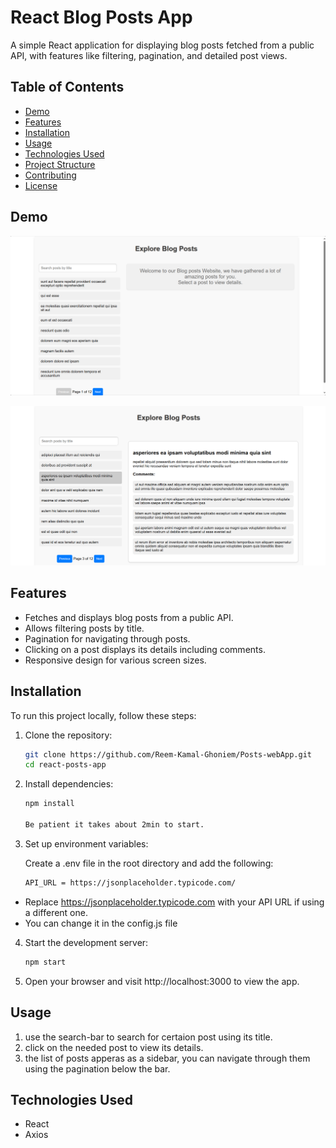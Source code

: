 # React Blog Posts App

A simple React application for displaying blog posts fetched from a public API, with features like filtering, pagination, and detailed post views.

## Table of Contents

- [Demo](#demo)
- [Features](#features)
- [Installation](#installation)
- [Usage](#usage)
- [Technologies Used](#technologies-used)
- [Project Structure](#project-structure)
- [Contributing](#contributing)
- [License](#license)

## Demo
<p align="center">
  <img src="./assets/1.png" alt="My Project Screenshot" />
</p>

<p align="center">
  <img src="./assets/2.png" alt="My Project Screenshot" />
</p>

## Features

- Fetches and displays blog posts from a public API.
- Allows filtering posts by title.
- Pagination for navigating through posts.
- Clicking on a post displays its details including comments.
- Responsive design for various screen sizes.

## Installation

To run this project locally, follow these steps:

1. Clone the repository:

   ```bash
   git clone https://github.com/Reem-Kamal-Ghoniem/Posts-webApp.git
   cd react-posts-app


2. Install dependencies:
    ```bash
    npm install

    Be patient it takes about 2min to start.
3. Set up environment variables:

    Create a .env file in the root directory and add the following:

    ```bash
    API_URL = https://jsonplaceholder.typicode.com/

- Replace https://jsonplaceholder.typicode.com with your API URL if using a different one.
- You can change it in the config.js file

4. Start the development server:
    ```bash
    npm start
5. Open your browser and visit http://localhost:3000 to view the app.


## Usage
1. use the search-bar to search for certaion post using its title.
2. click on the needed post to view its details.
3. the list of posts apperas as a sidebar, you can navigate through them using the pagination below the bar.

## Technologies Used
- React
- Axios